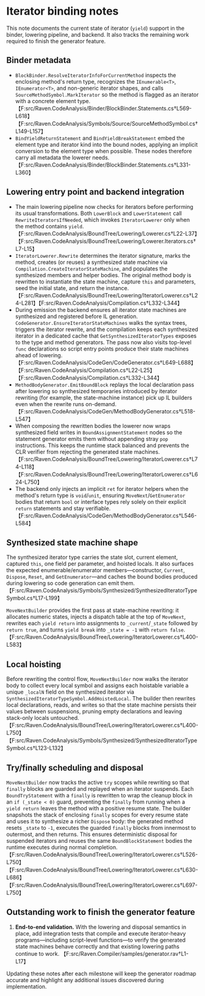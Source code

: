 # Iterator binding notes

This note documents the current state of iterator (`yield`) support in the binder, lowering pipeline, and backend. It also tracks the remaining work required to finish the generator feature.

## Binder metadata

* `BlockBinder.ResolveIteratorInfoForCurrentMethod` inspects the enclosing method's return type, recognizes the `IEnumerable<T>`, `IEnumerator<T>`, and non-generic iterator shapes, and calls `SourceMethodSymbol.MarkIterator` so the method is flagged as an iterator with a concrete element type. 【F:src/Raven.CodeAnalysis/Binder/BlockBinder.Statements.cs†L569-L618】【F:src/Raven.CodeAnalysis/Symbols/Source/SourceMethodSymbol.cs†L149-L157】
* `BindYieldReturnStatement` and `BindYieldBreakStatement` embed the element type and iterator kind into the bound nodes, applying an implicit conversion to the element type when possible. These nodes therefore carry all metadata the lowerer needs. 【F:src/Raven.CodeAnalysis/Binder/BlockBinder.Statements.cs†L331-L360】

## Lowering entry point and backend integration

* The main lowering pipeline now checks for iterators before performing its usual transformations. Both `LowerBlock` and `LowerStatement` call `RewriteIteratorsIfNeeded`, which invokes `IteratorLowerer` only when the method contains `yield`. 【F:src/Raven.CodeAnalysis/BoundTree/Lowering/Lowerer.cs†L22-L37】【F:src/Raven.CodeAnalysis/BoundTree/Lowering/Lowerer.Iterators.cs†L7-L15】
* `IteratorLowerer.Rewrite` determines the iterator signature, marks the method, creates (or reuses) a synthesized state machine via `Compilation.CreateIteratorStateMachine`, and populates the synthesized members and helper bodies. The original method body is rewritten to instantiate the state machine, capture `this` and parameters, seed the initial state, and return the instance. 【F:src/Raven.CodeAnalysis/BoundTree/Lowering/IteratorLowerer.cs†L24-L281】【F:src/Raven.CodeAnalysis/Compilation.cs†L332-L344】
* During emission the backend ensures all iterator state machines are synthesized and registered before IL generation. `CodeGenerator.EnsureIteratorStateMachines` walks the syntax trees, triggers the iterator rewrite, and the compilation keeps each synthesized iterator in a dedicated cache that `GetSynthesizedIteratorTypes` exposes to the type and method generators. The pass now also visits top-level `func` declarations so script entry points produce their state machines ahead of lowering. 【F:src/Raven.CodeAnalysis/CodeGen/CodeGenerator.cs†L649-L688】【F:src/Raven.CodeAnalysis/Compilation.cs†L22-L25】【F:src/Raven.CodeAnalysis/Compilation.cs†L332-L344】
* `MethodBodyGenerator.EmitBoundBlock` replays the local declaration pass after lowering so synthesized temporaries introduced by iterator rewriting (for example, the state-machine instance) pick up IL builders even when the rewrite runs on-demand. 【F:src/Raven.CodeAnalysis/CodeGen/MethodBodyGenerator.cs†L518-L547】
* When composing the rewritten bodies the lowerer now wraps synthesized field writes in `BoundAssignmentStatement` nodes so the statement generator emits them without appending stray `pop` instructions. This keeps the runtime stack balanced and prevents the CLR verifier from rejecting the generated state machines. 【F:src/Raven.CodeAnalysis/BoundTree/Lowering/IteratorLowerer.cs†L74-L118】【F:src/Raven.CodeAnalysis/BoundTree/Lowering/IteratorLowerer.cs†L624-L750】
* The backend only injects an implicit `ret` for iterator helpers when the method's return type is `void`/`unit`, ensuring `MoveNext`/`GetEnumerator` bodies that return `bool` or interface types rely solely on their explicit `return` statements and stay verifiable. 【F:src/Raven.CodeAnalysis/CodeGen/MethodBodyGenerator.cs†L546-L584】

## Synthesized state machine shape

The synthesized iterator type carries the state slot, current element, captured `this`, one field per parameter, and hoisted locals. It also surfaces the expected enumerable/enumerator members—constructor, `Current`, `Dispose`, `Reset`, and `GetEnumerator`—and caches the bound bodies produced during lowering so code generation can emit them. 【F:src/Raven.CodeAnalysis/Symbols/Synthesized/SynthesizedIteratorTypeSymbol.cs†L17-L199】

`MoveNextBuilder` provides the first pass at state-machine rewriting: it allocates numeric states, injects a dispatch table at the top of `MoveNext`, rewrites each `yield return` into assignments to `_current`/`_state` followed by `return true`, and turns `yield break` into `_state = -1` with `return false`. 【F:src/Raven.CodeAnalysis/BoundTree/Lowering/IteratorLowerer.cs†L400-L583】

## Local hoisting

Before rewriting the control flow, `MoveNextBuilder` now walks the iterator body to collect every local symbol and assigns each hoistable variable a unique `_localN` field on the synthesized iterator via `SynthesizedIteratorTypeSymbol.AddHoistedLocal`. The builder then rewrites local declarations, reads, and writes so that the state machine persists their values between suspensions, pruning empty declarations and leaving stack-only locals untouched. 【F:src/Raven.CodeAnalysis/BoundTree/Lowering/IteratorLowerer.cs†L400-L750】【F:src/Raven.CodeAnalysis/Symbols/Synthesized/SynthesizedIteratorTypeSymbol.cs†L123-L132】

## Try/finally scheduling and disposal

`MoveNextBuilder` now tracks the active `try` scopes while rewriting so that `finally` blocks are guarded and replayed when an iterator suspends. Each `BoundTryStatement` with a `finally` is rewritten to wrap the cleanup block in an `if (_state < 0)` guard, preventing the `finally` from running when a `yield return` leaves the method with a positive resume state. The builder snapshots the stack of enclosing `finally` scopes for every resume state and uses it to synthesize a richer `Dispose` body: the generated method resets `_state` to `-1`, executes the guarded `finally` blocks from innermost to outermost, and then returns. This ensures deterministic disposal for suspended iterators and reuses the same `BoundBlockStatement` bodies the runtime executes during normal completion. 【F:src/Raven.CodeAnalysis/BoundTree/Lowering/IteratorLowerer.cs†L526-L750】【F:src/Raven.CodeAnalysis/BoundTree/Lowering/IteratorLowerer.cs†L630-L686】【F:src/Raven.CodeAnalysis/BoundTree/Lowering/IteratorLowerer.cs†L697-L750】

## Outstanding work to finish the generator feature

1. **End-to-end validation.**  With the lowering and disposal semantics in place, add integration tests that compile and execute iterator-heavy programs—including script-level functions—to verify the generated state machines behave correctly and that existing lowering paths continue to work. 【F:src/Raven.Compiler/samples/generator.rav†L1-L17】

Updating these notes after each milestone will keep the generator roadmap accurate and highlight any additional issues discovered during implementation.
